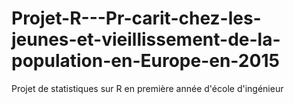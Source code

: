 # Projet-R---Pr-carit-chez-les-jeunes-et-vieillissement-de-la-population-en-Europe-en-2015
Projet de statistiques sur R en première année d'école d'ingénieur
